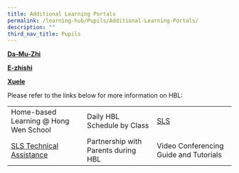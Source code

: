 ```yaml
---
title: Additional Learning Portals
permalink: /learning-hub/Pupils/Additional-Learning-Portals/
description: ""
third_nav_title: Pupils
---
```

**[Da-Mu-Zhi](http://www.zbschools.sg/)**

 **[E-zhishi](http://www.ezhishi.net/)**

 **[Xuele](https://www.mtl.moe.edu.sg/xuele)**

Please refer to the links below for more information on HBL:

|                                       |                                     |                                        |
|---------------------------------------|-------------------------------------|----------------------------------------|
| Home-based Learning @ Hong Wen School |     Daily HBL Schedule by Class     |                   [SLS](/learning-hub/Pupils/Student-Learning-Space-SLS/)                 |
|        [SLS Technical Assistance](/learning-hub/Pupils/SLS-Technical-Assistance/)       | Partnership with Parents during HBL | Video Conferencing Guide and Tutorials |